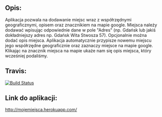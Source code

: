 ## Opis:
Aplikacja pozwala na dodawanie miejsc wraz z współrzędnymi geograficznymi, opisem oraz znacznikiem na mapie google. 
Miejsca należy dodawać wpisując odpowiednie dane w pole "Adres" (np. Gdańsk lub jakiś dokładniejszy adres np. Gdańsk Wita Stwosza 57). Opcjonalnie można dodać opis miejsca. Aplikacja automatycznie przypisze nowemu miejscu jego współrzędne geograficznie oraz zaznaczy miejsce na mapie google. Klikając na znacznik miejsca na mapie ukaże nam się opis miejsca, który wcześniej podaliśmy.

## Travis:

[![Build Status](https://travis-ci.org/CoJaTutajRobie/my_places.svg?branch=master)](https://travis-ci.org/CoJaTutajRobie/my_places)

## Link do aplikacji:

http://mojemiejsca.herokuapp.com/

